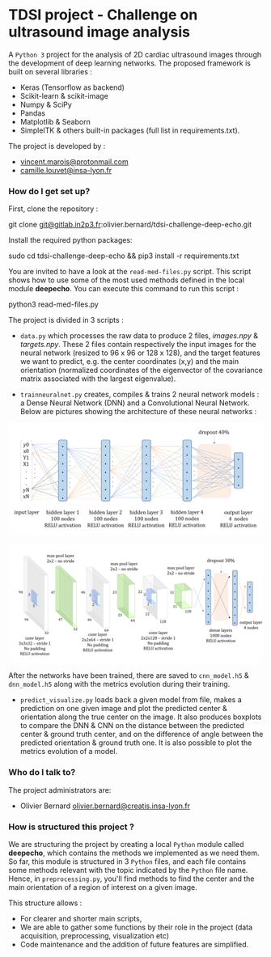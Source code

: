 
# TDSI project - Challenge on ultrasound image analysis #

A `Python 3` project for the analysis of 2D cardiac ultrasound images through the development of deep learning networks. The proposed framework is built on several libraries :
- Keras (Tensorflow as backend)
- Scikit-learn & scikit-image
- Numpy & SciPy
- Pandas
- Matplotlib & Seaborn
- SimpleITK
& others built-in packages (full list in requirements.txt).

The project is developed by :

* vincent.marois@protonmail.com
* camille.louvet@insa-lyon.fr

### How do I get set up? ###

First, clone the repository :


git clone git@gitlab.in2p3.fr:olivier.bernard/tdsi-challenge-deep-echo.git


Install the required python packages:


sudo cd tdsi-challenge-deep-echo && pip3 install -r requirements.txt


You are invited to have a look at the  `read-med-files.py` script. This script shows how to use some of the most used methods defined in the local module **deepecho**.  You can execute this command to run this script :

python3 read-med-files.py

The project is  divided in 3 scripts :
* `data.py` which processes the raw data to produce 2 files, *images.npy* & *targets.npy*. These 2 files contain respectively the input images for the neural network (resized to 96 x 96 or 128 x 128), and the target features we want to predict, e.g. the center coordinates (x,y) and the main orientation (normalized coordinates of the eigenvector of the covariance matrix associated with the largest eigenvalue).

* `trainneuralnet.py` creates, compiles & trains 2 neural network models : a Dense Neural Network (DNN) and a Convolutional Neural Network. Below are pictures showing the architecture of these neural networks :

![DNN Model](images/dnn.png)

![CNN Model](images/cnn.png)

After the networks have been trained, there are saved to `cnn_model.h5` & `dnn_model.h5` along with the metrics evolution during their training.

* `predict_visualize.py` loads back a given model from file, makes a prediction on one given image and plot the predicted center & orientation along the true center on the image. It also produces boxplots to compare the DNN & CNN on the distance between the predicted center & ground truth center, and on the difference of angle between the predicted orientation & ground truth one. It is also possible to plot the metrics evolution of a model.

### Who do I talk to? ###

The project administrators are:

* Olivier Bernard <olivier.bernard@creatis.insa-lyon.fr>

### How is structured this project ? ###

We are structuring the project by creating a local `Python` module  called  **deepecho**, which contains the methods we implemented as we need them. So far, this module is structured in 3  `Python` files, and each file contains some methods relevant with the topic indicated by the  `Python` file name. Hence, in  `preprocessing.py`, you'll find methods to find the center and the main orientation of a region of interest on a given image.

This structure allows :
- For clearer and shorter main scripts,
- We are able to gather some functions by their role in the project (data acquisition, preprocessing, visualization etc)
- Code maintenance and the addition of future features are simplified.

